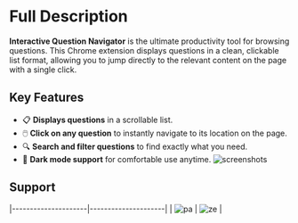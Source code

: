 # Full Description

**Interactive Question Navigator** is the ultimate productivity tool for browsing questions. This Chrome extension displays questions in a clean, clickable list format, allowing you to jump directly to the relevant content on the page with a single click.

## Key Features

- 📋 **Displays questions** in a scrollable list.
- 🖱️ **Click on any question** to instantly navigate to its location on the page.
- 🔍 **Search and filter questions** to find exactly what you need.
- 🌙 **Dark mode support** for comfortable use anytime.
![screenshots](https://github.com/user-attachments/assets/2a68ee71-5df7-4a3e-b869-90ab240fa902)

## Support

|---------------------|---------------------|
| ![pa](https://github.com/user-attachments/assets/b15a1563-b660-4d5f-b3fa-18f9a8c5bee2) | ![ze](https://github.com/user-attachments/assets/f0919d6b-9807-48fd-8bd1-0e380305f020) |

